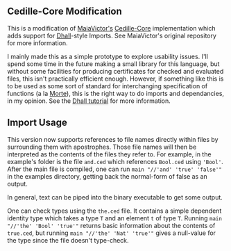 ## Cedille-Core Modification

This is a modification of [MaiaVictor's](https://github.com/MaiaVictor) [Cedille-Core](https://github.com/MaiaVictor/cedille-core) implementation which adds support for [Dhall](https://github.com/dhall-lang/dhall-haskell)-style Imports. See MaiaVictor's original repository for more information.

I mainly made this as a simple prototype to explore usability issues. I'll spend some time in the future making a small library for this language, but without some facilities for producing certificates for checked and evaluated files, this isn't practically efficient enough. However, if something like this is to be used as some sort of standard for interchanging specification of functions (a la [Morte](http://www.haskellforall.com/2014/09/morte-intermediate-language-for-super.html)), this is the right way to do imports and dependancies, in my opinion. See the [Dhall tutorial](https://hackage.haskell.org/package/dhall-1.12.0/docs/Dhall-Tutorial.html#g:3) for more information.

## Import Usage

This version now supports references to file names directly within files by surrounding them with apostrophes. Those file names will then be interpreted as the contents of the files they refer to. For example, in the example's folder is the file `and.ced` which references `Bool.ced` using `'Bool'`. After the main file is compiled, one can run `main "//'and' 'true' 'false'"` in the examples directory, getting back the normal-form of false as an output.

In general, text can be piped into the binary executable to get some output.

One can check types using the `the.ced` file. It contains a simple dependent identity type which takes a type `T` and an element `t` of type `T`. Running `main "//'the' 'Bool' 'true'"` returns basic information about the contents of `true.ced`, but running `main "//'the' 'Nat' 'true'"` gives a null-value for the type since the file doesn't type-check.

